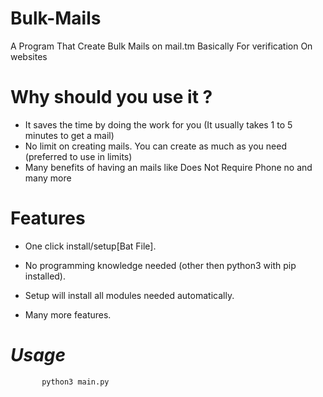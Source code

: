 # Bulk-Mails
A Program That Create Bulk Mails on mail.tm Basically For verification On websites
# Why should you use it ?
- It saves the time by doing the work for you (It usually takes 1 to 5 minutes to get a mail)
- No limit on creating  mails. You can create as much as you need (preferred to use in limits)
- Many benefits of having an mails like Does Not Require Phone no and many more

# Features
- One click install/setup[Bat File].

- No programming knowledge needed (other then python3 with pip installed).

- Setup will install all modules needed automatically.

- Many more features.

# ***Usage***
           python3 main.py
